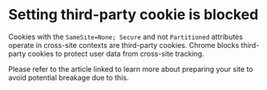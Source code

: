 # Setting third-party cookie is blocked

Cookies with the `SameSite=None; Secure` and not `Partitioned` attributes operate in cross-site contexts are third-party cookies.
Chrome blocks third-party cookies to protect user data from cross-site tracking.

Please refer to the article linked to learn more about preparing your site to avoid potential breakage due to this.